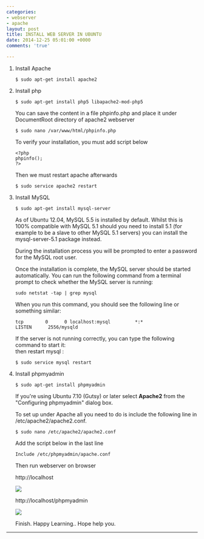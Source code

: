 ```yaml
---
categories:
- webserver
- apache
layout: post
title: INSTALL WEB SERVER IN UBUNTU
date: 2014-12-25 05:01:00 +0000
comments: 'true'

---
```

1. Install Apache

       $ sudo apt-get install apache2
2. Install php

       $ sudo apt-get install php5 libapache2-mod-php5

   You can save the content in a file phpinfo.php and place it under DocumentRoot directory of apache2 webserver

       $ sudo nano /var/www/html/phpinfo.php

   To verify your installation, you must add script below

       <?php
       phpinfo();
       ?>

   Then we must restart apache afterwards

       $ sudo service apache2 restart
3. Install MySQL

       $ sudo apt-get install mysql-server

   As of Ubuntu 12.04, MySQL 5.5 is installed by default. Whilst this is 100% compatible with MySQL 5.1 should you need to install 5.1 (for example to be a slave to other MySQL 5.1 servers) you can install the mysql-server-5.1 package instead.

   During the installation process you will be prompted to enter a password for the MySQL root user.

   Once the installation is complete, the MySQL server should be started automatically. You can run the following command from a terminal prompt to check whether the MySQL server is running:

       sudo netstat -tap | grep mysql

   When you run this command, you should see the following line or something similar:

       tcp        0      0 localhost:mysql         *:*                LISTEN      2556/mysqld

   If the server is not running correctly, you can type the following command to start it:  
   then restart mysql :

       $ sudo service mysql restart
4. Install phpmyadmin

       $ sudo apt-get install phpmyadmin

   If you're using Ubuntu 7.10 (Gutsy) or later select **Apache2** from the "Configuring phpmyadmin" dialog box.

   To set up under Apache all you need to do is include the following line in /etc/apache2/apache2.conf.

       $ sudo nano /etc/apache2/apache2.conf

   Add the script below in the last line

       Include /etc/phpmyadmin/apache.conf

   Then run webserver on browser

   http://localhost

   ![](https://res.cloudinary.com/dhcy32o8d/image/upload/v1585196337/myblog/Screenshot_at_2018-04-26_11-54-51_owen6c.png)

   http://localhost/phpmyadmin

   ![](https://res.cloudinary.com/dhcy32o8d/image/upload/v1585196365/myblog/Screenshot_at_2018-04-26_11-55-27_v0g8f6.png)

   Finish. Happy Learning.. Hope help you.

***